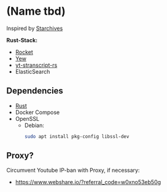 # (Name tbd)

Inspired by [Starchives](https://github.com/kyjackson/starchives?tab=readme-ov-file)

**Rust-Stack:**
- [Rocket](https://rocket.rs/)
- [Yew](https://yew.rs/docs/next/getting-started/introduction)
- [yt-stranscript-rs](https://crates.io/crates/yt-transcript-rs)
- ElasticSearch

## Dependencies
- [Rust](https://www.rust-lang.org/tools/install)
- Docker Compose
- OpenSSL
  - Debian:
      ```bash
      sudo apt install pkg-config libssl-dev
      ```

## Proxy?
Circumvent Youtube IP-ban with Proxy, if necessary:
- https://www.webshare.io/?referral_code=w0xno53eb50g
